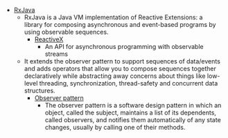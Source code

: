  - [RxJava](https://github.com/ReactiveX/RxJava)
    - RxJava is a Java VM implementation of Reactive Extensions: a library for composing asynchronous and event-based programs by using observable sequences.
        - [ReactiveX](http://reactivex.io)
            - An API for asynchronous programming with observable streams
    - It extends the observer pattern to support sequences of data/events and adds operators that allow you to 
    compose sequences together declaratively while abstracting away concerns about things like low-level threading, synchronization, thread-safety and concurrent data structures.
        - [Observer pattern](https://en.wikipedia.org/wiki/Observer_pattern)
            - The observer pattern is a software design pattern in which an object, called the subject, maintains a list of its dependents, called observers, and notifies them automatically of any state changes, usually by calling one of their methods.